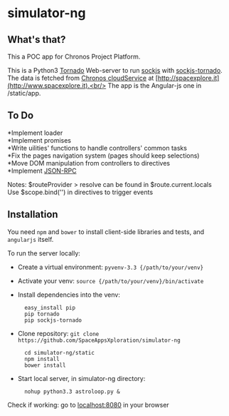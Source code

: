 simulator-ng
===========

## What's that?

This a POC app for Chronos Project Platform.

This is a Python3 [Tornado](https://github.com/tornadoweb/tornado) Web-server to run [sockjs](https://github.com/sockjs/sockjs-client) with [sockjs-tornado](https://github.com/mrjoes/sockjs-tornado).<br/>
The data is fetched from [Chronos cloudService](https://github.com/SpaceAppsXploration/cloudService) at [http://spacexplore.it](http://www.spacexplore.it).<br/>
The app is the Angular-js one in /static/app.

## To Do

*Implement loader<br/>
*Implement promises <br/>
*Write uilities' functions to handle controllers' common tasks <br/>
*Fix the pages navigation system (pages should keep selections) <br/>
*Move DOM manipulation from controllers to directives<br/>
*Implement [JSON-RPC](http://en.wikipedia.org/wiki/JSON-RPC)

Notes: $routeProvider > resolve can be found in $route.current.locals<br/>
Use $scope.bind('<mouseevent>') in directives to trigger events


## Installation


You need `npm` and `bower` to install client-side libraries and tests, and `angularjs` itself.

To run the server locally:

* Create a virtual environment: `pyvenv-3.3 {/path/to/your/venv}`

* Activate your venv: `source {/path/to/your/venv}/bin/activate`

* Install dependencies into the venv: 

        easy_install pip
        pip tornado
        pip sockjs-tornado

* Clone repository: `git clone https://github.com/SpaceAppsXploration/simulator-ng`

        cd simulator-ng/static
        npm install
        bower install

* Start local server, in simulator-ng directory:

        nohup python3.3 astroloop.py &

Check if working: go to [localhost:8080](http://localhost:8080) in your browser
